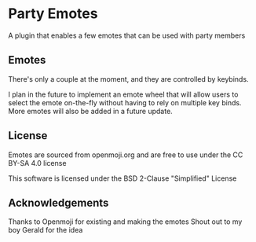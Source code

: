# Party Emotes
A plugin that enables a few emotes that can be used with party members

## Emotes
There's only a couple at the moment, and they are controlled by keybinds.

I plan in the future to implement an emote wheel that will allow users to select the emote on-the-fly without having to rely on multiple key binds. More emotes will also be added in a future update.

## License
Emotes are sourced from openmoji.org and are free to use under the CC BY-SA 4.0 license

This software is licensed under the BSD 2-Clause "Simplified" License 

## Acknowledgements
Thanks to Openmoji for existing and making the emotes
Shout out to my boy Gerald for the idea
